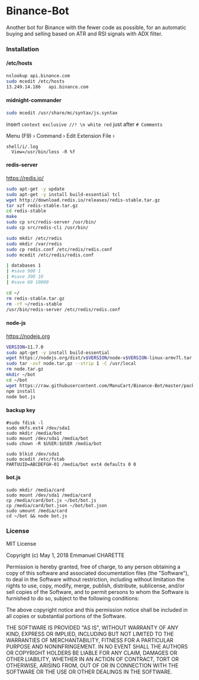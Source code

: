 # Binance-Bot
Another bot for Binance with the fewer code as possible, for an automatic buying and selling based on ATR and RSI signals with ADX filter.

### Installation

#### /etc/hosts
```bash
nslookup api.binance.com
sudo mcedit /etc/hosts
13.249.14.186	api.binance.com
```

#### midnight-commander
```bash
sudo mcedit /usr/share/mc/syntax/js.syntax
```
insert ````context exclusive //! \n white red```` just after ````# Comments````

Menu (F9) ›  Command ›  Edit Extension File › 
````# log
shell/i/.log
  View=/usr/bin/less -R %f
````

#### redis-server
https://redis.io/
```bash
sudo apt-get -y update
sudo apt-get -y install build-essential tcl
wget http://download.redis.io/releases/redis-stable.tar.gz
tar xzf redis-stable.tar.gz
cd redis-stable
make
sudo cp src/redis-server /usr/bin/
sudo cp src/redis-cli /usr/bin/

sudo mkdir /etc/redis
sudo mkdir /var/redis
sudo cp redis.conf /etc/redis/redis.conf
sudo mcedit /etc/redis/redis.conf

| databases 1
| #save 900 1
| #save 300 10
| #save 60 10000

cd ~/
rm redis-stable.tar.gz
rm -rf ~/redis-stable
/usr/bin/redis-server /etc/redis/redis.conf
```
#### node-js
https://nodejs.org
```bash
VERSION=11.7.0
sudo apt-get -y install build-essential
wget https://nodejs.org/dist/v$VERSION/node-v$VERSION-linux-armv7l.tar.gz -O node.tar.gz
sudo tar -xvf node.tar.gz --strip 1 -C /usr/local
rm node.tar.gz
mkdir ~/bot
cd ~/bot
wget https://raw.githubusercontent.com/ManuCart/Binance-Bot/master/package.json
npm install
node bot.js
```

#### backup key
````
#sudo fdisk -l
sudo mkfs.ext4 /dev/sda1
sudo mkdir /media/bot
sudo mount /dev/sda1 /media/bot
sudo chown -R $USER:$USER /media/bot

sudo blkid /dev/sda1
sudo mcedit /etc/fstab
PARTUUID=ABCDEFGH-01 /media/bot ext4 defaults 0 0 
````

#### bot.js
````
sudo mkdir /media/card
sudo mount /dev/sda1 /media/card
cp /media/card/bot.js ~/bot/bot.js
cp /media/card/bot.json ~/bot/bot.json
sudo umount /media/card
cd ~/bot && node bot.js
````

### License

MIT License

Copyright (c) May 1, 2018 Emmanuel CHARETTE

Permission is hereby granted, free of charge, to any person obtaining a copy
of this software and associated documentation files (the "Software"), to deal
in the Software without restriction, including without limitation the rights
to use, copy, modify, merge, publish, distribute, sublicense, and/or sell
copies of the Software, and to permit persons to whom the Software is
furnished to do so, subject to the following conditions:

The above copyright notice and this permission notice shall be included in all
copies or substantial portions of the Software.

THE SOFTWARE IS PROVIDED "AS IS", WITHOUT WARRANTY OF ANY KIND, EXPRESS OR
IMPLIED, INCLUDING BUT NOT LIMITED TO THE WARRANTIES OF MERCHANTABILITY,
FITNESS FOR A PARTICULAR PURPOSE AND NONINFRINGEMENT. IN NO EVENT SHALL THE
AUTHORS OR COPYRIGHT HOLDERS BE LIABLE FOR ANY CLAIM, DAMAGES OR OTHER
LIABILITY, WHETHER IN AN ACTION OF CONTRACT, TORT OR OTHERWISE, ARISING FROM,
OUT OF OR IN CONNECTION WITH THE SOFTWARE OR THE USE OR OTHER DEALINGS IN THE
SOFTWARE.
